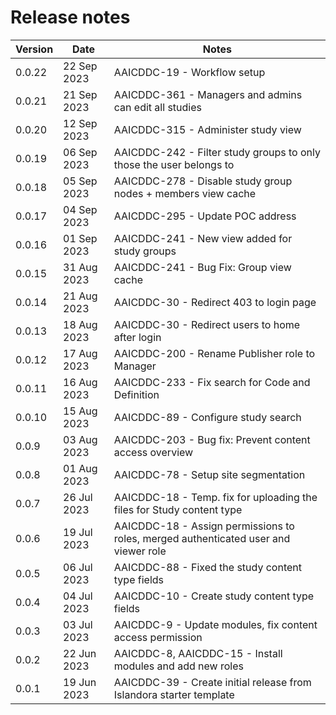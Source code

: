 # Release notes

| Version | Date        | Notes |
| ------- | ----------- | ----- |
| 0.0.22  | 22 Sep 2023 | AAICDDC-19 - Workflow setup |
| 0.0.21  | 21 Sep 2023 | AAICDDC-361 - Managers and admins can edit all studies |
| 0.0.20  | 12 Sep 2023 | AAICDDC-315 - Administer study view |
| 0.0.19  | 06 Sep 2023 | AAICDDC-242 - Filter study groups to only those the user belongs to |
| 0.0.18  | 05 Sep 2023 | AAICDDC-278 - Disable study group nodes + members view cache |
| 0.0.17  | 04 Sep 2023 | AAICDDC-295 - Update POC address |
| 0.0.16  | 01 Sep 2023 | AAICDDC-241 - New view added for study groups |
| 0.0.15  | 31 Aug 2023 | AAICDDC-241 - Bug Fix: Group view cache |
| 0.0.14  | 21 Aug 2023 | AAICDDC-30 - Redirect 403 to login page |
| 0.0.13  | 18 Aug 2023 | AAICDDC-30 - Redirect users to home after login |
| 0.0.12  | 17 Aug 2023 | AAICDDC-200 - Rename Publisher role to Manager |
| 0.0.11  | 16 Aug 2023 | AAICDDC-233 - Fix search for Code and Definition |
| 0.0.10  | 15 Aug 2023 | AAICDDC-89 - Configure study search |
| 0.0.9   | 03 Aug 2023 | AAICDDC-203 - Bug fix: Prevent content access overview |
| 0.0.8   | 01 Aug 2023 | AAICDDC-78 - Setup site segmentation |
| 0.0.7   | 26 Jul 2023 | AAICDDC-18 - Temp. fix for uploading the files for Study content type |
| 0.0.6   | 19 Jul 2023 | AAICDDC-18 - Assign permissions to roles, merged authenticated user and viewer role |
| 0.0.5   | 06 Jul 2023 | AAICDDC-88 - Fixed the study content type fields |
| 0.0.4   | 04 Jul 2023 | AAICDDC-10 - Create study content type fields |
| 0.0.3   | 03 Jul 2023 | AAICDDC-9 - Update modules, fix content access permission |
| 0.0.2   | 22 Jun 2023 | AAICDDC-8, AAICDDC-15 - Install modules and add new roles |
| 0.0.1   | 19 Jun 2023 | AAICDDC-39 - Create initial release from Islandora starter template |

